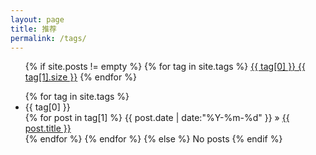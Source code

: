 ```yaml
---
layout: page
title: 推荐
permalink: /tags/
---
```


<ul class="tags-box">
{% if site.posts != empty %}
{% for tag in site.tags %}
<a href="#{{ tag[0] }}" title="{{ tag[0] }}" rel="{{ tag[1].size }}">{{ tag[0] }}<span class="size"> {{ tag[1].size }}</span></a>
{% endfor %}
</ul>

<ul class="tags-box">
{% for tag in site.tags %}
<li  id="{{ tag[0] }}">{{ tag[0] }}</li>
{% for post in tag[1] %}
<time datetime="{{ post.date | date:"%Y-%m-%d" }}">{{ post.date | date:"%Y-%m-%d" }}</time> &raquo;
<a href="{{ site.baseurl }}{{ post.url }}" title="{{ post.title }}">{{ post.title }}</a><br />
{% endfor %}
{% endfor %}
{% else %}
<span>No posts</span>
{% endif %}
</ul>
